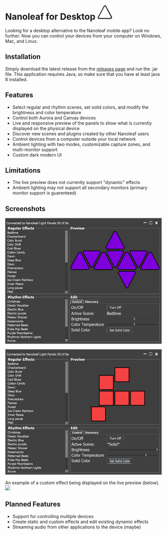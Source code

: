 # Nanoleaf for Desktop <img src = "images/logo.png" width=48></img>
Looking for a desktop alternative to the Nanoleaf mobile app? Look no further. Now you can control your devices from your computer on Windows, Mac, and Linux.

## Installation
Simply download the latest release from the [releases page](https://github.com/rowak/nanoleaf-desktop/releases) and run the .jar file. This application requires Java, so make sure that you have at least java 8 installed.

## Features
- Select regular and rhythm scenes, set solid colors, and modify the brightness and color temperature
- Control both Aurora and Canvas devices
- Live and responsive preview of the panels to show what is currently displayed on the physical device
- Discover new scenes and plugins created by other Nanoleaf users
- Control devices from a computer outside your local network
- Ambient lighting with two modes, customizable capture zones, and multi-monitor support
- Custom dark modern UI

## Limitations
- The live preview does not currently support "dynamic" effects
- Ambient lighting may not support all secondary monitors (primary monitor support is guarenteed)

## Screenshots
![](images/app_main_aurora.png)

![](images/app_main_canvas.png)

An example of a custom effect being displayed on the live preview (below).
![](https://media.giphy.com/media/1rL3wxupQ6YqNoqT4Q/giphy.gif)

## Planned Features
- Support for controlling multiple devices
- Create static and custom effects and edit existing dynamic effects
- Streaming audio from other applications to the device (maybe)
